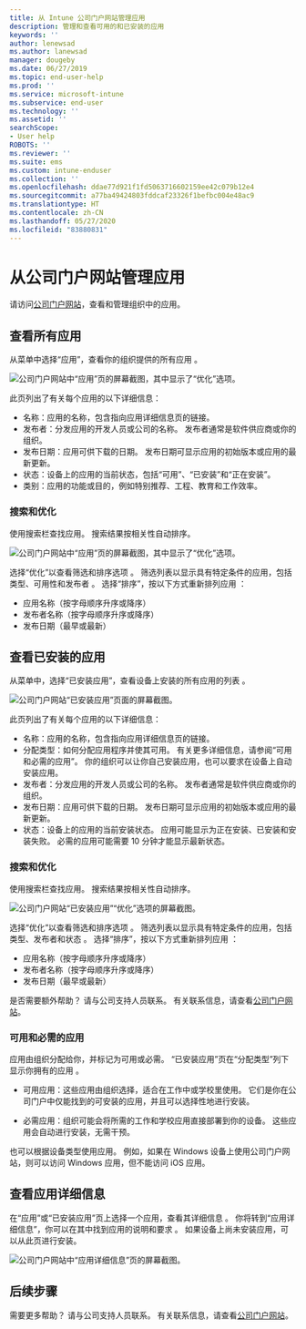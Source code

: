 ```yaml
---
title: 从 Intune 公司门户网站管理应用
description: 管理和查看可用的和已安装的应用
keywords: ''
author: lenewsad
ms.author: lanewsad
manager: dougeby
ms.date: 06/27/2019
ms.topic: end-user-help
ms.prod: ''
ms.service: microsoft-intune
ms.subservice: end-user
ms.technology: ''
ms.assetid: ''
searchScope:
- User help
ROBOTS: ''
ms.reviewer: ''
ms.suite: ems
ms.custom: intune-enduser
ms.collection: ''
ms.openlocfilehash: ddae77d921f1fd5063716602159ee42c079b12e4
ms.sourcegitcommit: a77ba49424803fddcaf23326f1befbc004e48ac9
ms.translationtype: HT
ms.contentlocale: zh-CN
ms.lasthandoff: 05/27/2020
ms.locfileid: "83880831"
---
```

# <a name="manage-apps-from-the-company-portal-website"></a>从公司门户网站管理应用 
请访问[公司门户网站](https://portal.manage.microsoft.com)，查看和管理组织中的应用。 

## <a name="view-all-apps"></a>查看所有应用  
从菜单中选择“应用”，查看你的组织提供的所有应用  。 

   ![公司门户网站中“应用”页的屏幕截图，其中显示了“优化”选项。](./media/intune-view-apps-1907.png)  

此页列出了有关每个应用的以下详细信息：  

* 名称：应用的名称，包含指向应用详细信息页的链接。
* 发布者：分发应用的开发人员或公司的名称。 发布者通常是软件供应商或你的组织。  
* 发布日期：应用可供下载的日期。 发布日期可显示应用的初始版本或应用的最新更新。
* 状态：设备上的应用的当前状态，包括“可用”、“已安装”和“正在安装”。 
* 类别：应用的功能或目的，例如特别推荐、工程、教育和工作效率。  

### <a name="search-and-refine"></a>搜索和优化   

使用搜索栏查找应用。 搜索结果按相关性自动排序。  

   ![公司门户网站中“应用”页的屏幕截图，其中显示了“优化”选项。](./media/intune-refine-all-apps-1907.png)  

选择“优化”以查看筛选和排序选项  。 筛选列表以显示具有特定条件的应用，包括类型、可用性和发布者    。 选择“排序”，按以下方式重新排列应用  ：

* 应用名称（按字母顺序升序或降序） 
* 发布者名称（按字母顺序升序或降序） 
* 发布日期（最早或最新）  

## <a name="view-installed-apps"></a>查看已安装的应用  
从菜单中，选择“已安装应用”，查看设备上安装的所有应用的列表  。  

   ![公司门户网站“已安装应用”页面的屏幕截图。](./media/intune-installed-apps-1907.png)  


此页列出了有关每个应用的以下详细信息：  

* 名称：应用的名称，包含指向应用详细信息页的链接。
* 分配类型：如何分配应用程序并使其可用。 有关更多详细信息，请参阅“可用和必需的应用”。 你的组织可以让你自己安装应用，也可以要求在设备上自动安装应用。  
* 发布者：分发应用的开发人员或公司的名称。 发布者通常是软件供应商或你的组织。  
* 发布日期：应用可供下载的日期。 发布日期可显示应用的初始版本或应用的最新更新。
* 状态：设备上的应用的当前安装状态。 应用可能显示为正在安装、已安装和安装失败。 必需的应用可能需要 10 分钟才能显示最新状态。  

### <a name="search-and-refine"></a>搜索和优化  

使用搜索栏查找应用。 搜索结果按相关性自动排序。  

   ![公司门户网站“已安装应用”“优化”选项的屏幕截图。](./media/intune-installed-refine-1907.png)  

选择“优化”以查看筛选和排序选项  。 筛选列表以显示具有特定条件的应用，包括类型、发布者和状态    。 选择“排序”，按以下方式重新排列应用  ：

* 应用名称（按字母顺序升序或降序）  
* 发布者名称（按字母顺序升序或降序）  
* 发布日期（最早或最新）  

是否需要额外帮助？ 请与公司支持人员联系。 有关联系信息，请查看[公司门户网站](https://go.microsoft.com/fwlink/?linkid=2010980)。  

### <a name="available-and-required-apps"></a>可用和必需的应用
应用由组织分配给你，并标记为可用或必需。 “已安装应用”页在“分配类型”列下显示你拥有的应用   。 


* 可用应用：这些应用由组织选择，适合在工作中或学校里使用。 它们是你在公司门户中仅能找到的可安装的应用，并且可以选择性地进行安装。 

* 必需应用：组织可能会将所需的工作和学校应用直接部署到你的设备。 这些应用会自动进行安装，无需干预。 

也可以根据设备类型使用应用。 例如，如果在 Windows 设备上使用公司门户网站，则可以访问 Windows 应用，但不能访问 iOS 应用。  

## <a name="view-app-details"></a>查看应用详细信息  
在“应用”或“已安装应用”页上选择一个应用，查看其详细信息   。 你将转到“应用详细信息”，你可以在其中找到应用的说明和要求  。 如果设备上尚未安装应用，可以从此页进行安装。 


   ![公司门户网站中“应用详细信息”页的屏幕截图。](./media/intune-app-details-1907.png)  

## <a name="next-steps"></a>后续步骤
需要更多帮助？ 请与公司支持人员联系。 有关联系信息，请查看[公司门户网站](https://go.microsoft.com/fwlink/?linkid=2010980)。  
